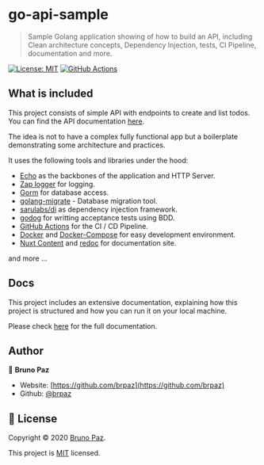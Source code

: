 # go-api-sample

> Sample Golang application showing of how to build an API, including Clean architecture concepts, Dependency Injection, tests, CI Pipeline, documentation and more.

[![License: MIT](https://img.shields.io/badge/License-MIT-yellow.svg?style=for-the-badge)](LICENSE)
[![GitHub Actions](https://github.com/brpaz/go-api-sample/workflows/CI/badge.svg?style=for-the-badge)](https://github.com/brpaz/go-api-sample/actions)

## What is included

This project consists of simple API with endpoints to create and list todos.  You can find the API documentation [here](https://brpaz.github.io/go-api-sample/apidoc/).

The idea is not to have a complex fully functional app but a boilerplate demonstrating some architecture and practices.

It uses the following tools and libraries under the hood:

* [Echo](https://echo.labstack.com/) as the backbones of the application and HTTP Server.
* [Zap logger](https://github.com/uber-go/zap) for logging.
* [Gorm](https://gorm.io/index.html) for database access.
* [golang-migrate](https://github.com/golang-migrate/migrate) - Database migration tool.
* [sarulabs/di](https://github.com/sarulabs/di) as dependency injection framework.
* [godog](https://github.com/cucumber/godog) for writting acceptance tests using BDD.
* [GitHub Actions](https://github.com/features/actions) for the CI / CD Pipeline.
* [Docker](https://www.docker.com/) and [Docker-Compose](https://docs.docker.com/compose/) for easy development environment.
* [Nuxt Content](https://content.nuxtjs.org/) and [redoc](https://github.com/Redocly/redoc) for documentation site.

and more ...

## Docs

This project includes an extensive documentation, explaining how this project is structured and how you can run it on your local machine.
 
Please check [here](https://brpaz.github.io/go-api-sample/) for the full documentation.

## Author

👤 **Bruno Paz**

  * Website: [https://github.com/brpaz](https://github.com/brpaz)
  * Github: [@brpaz](https://github.com/brpaz)

## 📝 License

Copyright © 2020 [Bruno Paz](https://github.com/brpaz).

This project is [MIT](LICENSE) licensed.

